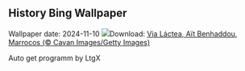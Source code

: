 ## History Bing Wallpaper
Wallpaper date: 2024-11-10
![](https://www.bing.com/th?id=OHR.MoroccoMilkyWay_PT-BR2736576550_UHD.jpg&w=1000)Download: [Via Láctea, Aït Benhaddou, Marrocos (© Cavan Images/Getty Images)](https://www.bing.com/th?id=OHR.MoroccoMilkyWay_PT-BR2736576550_UHD.jpg)

Auto get programm by LtgX

